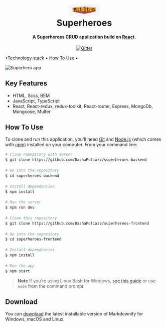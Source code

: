 <h1 align="center">
  <br>
  <img src="./assets/images/superheroes-logo.png" alt="Superheroes" width="100">
  <br>
  Superheroes
  <br>
</h1>

<h4 align="center">A Superheroes CRUD application build on <a href="https://reactjs.org/" target="_blank">React</a>.</h4>

<p align="center">
  <a href="https://dashapoliazz.github.io/react-pizza-v2/">
    <img src="https://img.shields.io/badge/demo-online-green.svg"
         alt="Gitter">
  </a>
  
</p>

<p align="center">
    
  •<a href="#key-features">Technology stack</a> •
  <a href="#how-to-use">How To Use</a> •
</p>

<img src="./assets/images/Screenshot_1.png"
         alt="Superhero app">

## Key Features

- HTML, Scss, BEM
- JavaScript, TypeScript
- React, React-redux, redux-toolkit, React-router, Express, MongoDb, Mongoose, Multer

## How To Use

To clone and run this application, you'll need [Git](https://git-scm.com) and [Node.js](https://nodejs.org/en/download/) (which comes with [npm](http://npmjs.com)) installed on your computer. From your command line:

```bash
# Clone repository with server
$ git clone https://github.com/DashaPoliazz/superheroes-backend

# Go into the repository
$ cd superheroes-backend

# Install dependencies
$ npm install

# Run the server
$ npm run dev

# Clone this repository
$ git clone https://github.com/DashaPoliazz/superheroes-frontend

# Go into the repository
$ cd superheroes-frontend

# Install dependencies
$ npm install

# Run the app
$ npm start
```

> **Note**
> If you're using Linux Bash for Windows, [see this guide](https://www.howtogeek.com/261575/how-to-run-graphical-linux-desktop-applications-from-windows-10s-bash-shell/) or use `node` from the command prompt.

## Download

You can [download](https://github.com/DashaPoliazz/superheroes-frontend) the latest installable version of Markdownify for Windows, macOS and Linux.
